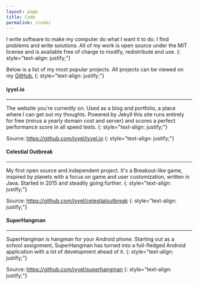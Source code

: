 ```yaml
---
layout: page
title: Code
permalink: /code/
---
```

I write software to make my computer do what I want it to do. I find problems and write solutions. 
All of my work is open source under the MIT license and is available free of charge to modify, redistribute and use.
{: style="text-align: justify;"}

Below is a list of my most popular projects. All projects can be viewed on my <a href="https://github.com/iyyel" target="_blank">GitHub.</a>
{: style="text-align: justify;"}
<br>

#### iyyel.io
<hr>
The website you're currently on. Used as a blog and portfolio, a place where I can get out my thoughts.
Powered by Jekyll this site runs entirely for free (minus a yearly domain cost and server) and scores a
perfect performance score in all speed tests.
{: style="text-align: justify;"}

Source: <a href="https://github.com/iyyel/iyyel.io" target="_blank">https://github.com/iyyel/iyyel.io</a>
{: style="text-align: justify;"}
<br>

#### Celestial Outbreak
<hr>
My first open source and independent project. It's a Breakout-like game, inspired by planets with a focus on
game and user customization, written in Java. Started in 2015 and steadily going further.
{: style="text-align: justify;"}

Source: <a href="https://github.com/iyyel/celestialoutbreak" target="_blank">https://github.com/iyyel/celestialoutbreak</a>
{: style="text-align: justify;"}
<br>

#### SuperHangman
<hr>
SuperHangman is hangman for your Android phone. Starting out as a school assignment, SuperHangman has
turned into a full-fledged Android application with a lot of development ahead of it.
{: style="text-align: justify;"}

Source: <a href="https://github.com/iyyel/superhangman" target="_blank">https://github.com/iyyel/superhangman</a>
{: style="text-align: justify;"}
